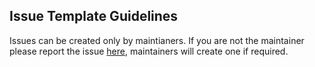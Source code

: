## Issue Template Guidelines

Issues can be created only by maintianers. If you are not the maintainer please report the issue [here](https://github.com/0xTheProDev/Operational-Transformation/discussions/30), maintainers will create one if required.
